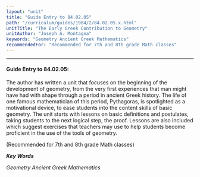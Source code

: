 ```yaml
---
layout: "unit"
title: "Guide Entry to 84.02.05"
path: "/curriculum/guides/1984/2/84.02.05.x.html"
unitTitle: "The Early Greek Contribution to Geometry"
unitAuthor: "Joseph A. Montagna"
keywords: "Geometry Ancient Greek Mathematics"
recommendedFor: "Recommended for 7th and 8th grade Math classes"
---
```

<body>
<hr/>
 <h4>
  Guide Entry to 84.02.05:
 </h4>
 The author has written a unit that focuses on the beginning of the development of geometry, from the very first experiences that man might have had with shape through a period in ancient Greek history. The life of one famous mathematician of this period, Pythagoras, is spotlighted as a motivational device, to ease students into the content skills of basic geometry.  The unit starts with lessons on basic definitions and postulates, taking students to the next logical step, the proof.  Lessons are also included which suggest exercises that teachers may use to help students become proficient in the use of the tools of geometry.
 <p>
  (Recommended for 7th and 8th grade Math classes)
 </p>
<p>
  <b>
   <i>
    Key Words
   </i>
  </b>
  <br/>
 </p>
 <p>
  <i>
   Geometry Ancient Greek Mathematics
  </i>
 </p>

</body>